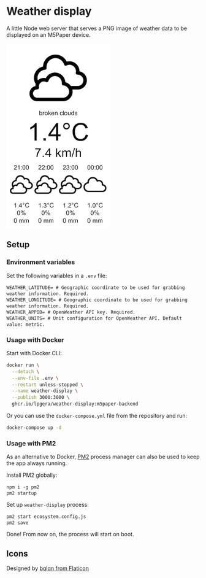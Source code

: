 # Weather display

A little Node web server that serves a PNG image of weather data to be displayed on an M5Paper device.

![Example image](./example.png)

## Setup

### Environment variables

Set the following variables in a `.env` file:

```dotenv
WEATHER_LATITUDE= # Geographic coordinate to be used for grabbing weather information. Required.
WEATHER_LONGITUDE= # Geographic coordinate to be used for grabbing weather information. Required.
WEATHER_APPID= # OpenWeather API key. Required.
WEATHER_UNITS= # Unit configuration for OpenWeather API. Default value: metric.
```

### Usage with Docker

Start with Docker CLI:

```bash
docker run \
  --detach \
  --env-file .env \
  --restart unless-stopped \
  --name weather-display \
  --publish 3000:3000 \
  ghcr.io/lpgera/weather-display:m5paper-backend
```

Or you can use the `docker-compose.yml` file from the repository and run:

```bash
docker-compose up -d
```

### Usage with PM2

As an alternative to Docker, [PM2](https://pm2.keymetrics.io/) process manager can also be used to keep the app always running.

Install PM2 globally:

```
npm i -g pm2
pm2 startup
```

Set up `weather-display` process:

```
pm2 start ecosystem.config.js
pm2 save
```

Done! From now on, the process will start on boot.

## Icons

Designed by [bqlqn from Flaticon](https://www.flaticon.com/authors/bqlqn)
